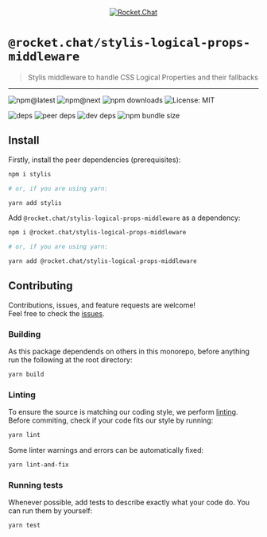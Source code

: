 <!--header-->

<p align="center">
  <a href="https://rocket.chat" title="Rocket.Chat">
    <img src="https://github.com/RocketChat/Rocket.Chat.Artwork/raw/master/Logos/2020/png/logo-horizontal-red.png" alt="Rocket.Chat" />
  </a>
</p>

# `@rocket.chat/stylis-logical-props-middleware`

> Stylis middleware to handle CSS Logical Properties and their fallbacks

---

![npm@latest](https://img.shields.io/npm/v/@rocket.chat/stylis-logical-props-middleware/latest?style=flat-square) ![npm@next](https://img.shields.io/npm/v/@rocket.chat/stylis-logical-props-middleware/next?style=flat-square) ![npm downloads](https://img.shields.io/npm/dw/@rocket.chat/stylis-logical-props-middleware?style=flat-square) ![License: MIT](https://img.shields.io/npm/l/@rocket.chat/stylis-logical-props-middleware?style=flat-square)

![deps](https://img.shields.io/david/RocketChat/Rocket.Chat.Fuselage?path=packages%2Fstylis-logical-props-middleware&style=flat-square) ![peer deps](https://img.shields.io/david/peer/RocketChat/Rocket.Chat.Fuselage?path=packages%2Fstylis-logical-props-middleware&style=flat-square) ![dev deps](https://img.shields.io/david/dev/RocketChat/Rocket.Chat.Fuselage?path=packages%2Fstylis-logical-props-middleware&style=flat-square) ![npm bundle size](https://img.shields.io/bundlephobia/min/@rocket.chat/stylis-logical-props-middleware?style=flat-square)

<!--/header-->

## Install

<!--install-->

Firstly, install the peer dependencies (prerequisites):

```sh
npm i stylis

# or, if you are using yarn:

yarn add stylis
```

Add `@rocket.chat/stylis-logical-props-middleware` as a dependency:

```sh
npm i @rocket.chat/stylis-logical-props-middleware

# or, if you are using yarn:

yarn add @rocket.chat/stylis-logical-props-middleware
```

<!--/install-->

## Contributing

<!--contributing(msg)-->

Contributions, issues, and feature requests are welcome!<br />
Feel free to check the [issues](https://github.com/RocketChat/Rocket.Chat.Fuselage/issues).

<!--/contributing(msg)-->

### Building

As this package dependends on others in this monorepo, before anything run the following at the root directory:

<!--yarn(build)-->

```sh
yarn build
```

<!--/yarn(build)-->

### Linting

To ensure the source is matching our coding style, we perform [linting](<https://en.wikipedia.org/wiki/Lint_(software)>).
Before commiting, check if your code fits our style by running:

<!--yarn(lint)-->

```sh
yarn lint
```

<!--/yarn(lint)-->

Some linter warnings and errors can be automatically fixed:

<!--yarn(lint-and-fix)-->

```sh
yarn lint-and-fix
```

<!--/yarn(lint-and-fix)-->

### Running tests

Whenever possible, add tests to describe exactly what your code do. You can run them by yourself:

<!--yarn(test)-->

```sh
yarn test
```

<!--/yarn(test)-->
